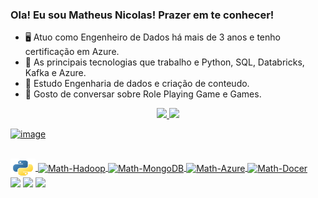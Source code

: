 ### Ola! Eu sou Matheus Nicolas! Prazer em te conhecer!

- 🖥️ Atuo como Engenheiro de Dados há mais de 3 anos e tenho certificação em Azure.
- 📱 As principais tecnologias que trabalho e Python, SQL, Databricks, Kafka e Azure.
- 🌱 Estudo Engenharia de dados e criação de conteudo.
- 🎲 Gosto de conversar sobre Role Playing Game e Games.

<div align="center">
  <a href="https://github.com/Math1355">
  <img height="250em" src="https://github-readme-stats.vercel.app/api?username=Math1355&show_icons=true&theme=dracula&include_all_commits=true&count_private=true"/>
  <img height="250em" src="https://github-readme-stats.vercel.app/api/top-langs/?username=Math1355&layout=normal&langs_count=7&theme=dracula"/>
</div>


![image]()

  
<div style="display: inline_block"><br>
  <img align="center" alt="Math-Python" height="30" width="40" src="https://raw.githubusercontent.com/devicons/devicon/master/icons/python/python-original.svg">
  <img align="center" alt="Math-Hadoop" height="30" width="40" src="https://img.icons8.com/color/48/000000/hadoop-distributed-file-system.png">
  <img align="center" alt="Math-MongoDB" height="30" width="40" src="https://img.icons8.com/color/48/000000/mongodb.png">
  <img align="center" alt="Math-Azure" height="30" width="40" src="https://github.com/user-attachments/assets/c8a7c5ef-0c83-444a-976f-33576b89853e">
  <img align="center" alt="Math-Docer" height="30" width="40" src="https://github.com/user-attachments/assets/d221d5eb-86d1-4eba-b33c-1750a8202a09">  
</div>

<div> 
  <a href="https://www.instagram.com/math.nicolas1355" target="_blank"><img src="https://img.shields.io/badge/-Instagram-%23E4405F?style=for-the-badge&logo=instagram&logoColor=white" target="_blank"></a>
 	<a href = "mailto:manijrprof@gmail.com"><img src="https://img.shields.io/badge/-Gmail-%23333?style=for-the-badge&logo=gmail&logoColor=white" target="_blank"></a>
  <a href="https://www.linkedin.com/in/matheus-nicolas-bezerra-silva-696655147" target="_blank"><img src="https://img.shields.io/badge/-LinkedIn-%230077B5?style=for-the-badge&logo=linkedin&logoColor=white" target="_blank"></a> 
  
  </div>  

